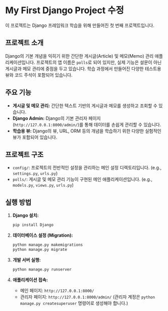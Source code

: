 # My First Django Project 수정

이 프로젝트는 Django 프레임워크 학습을 위해 만들어진 첫 번째 프로젝트입니다.

## 프로젝트 소개

Django의 기본 개념을 익히기 위한 간단한 게시글(Article) 및 메모(Memo) 관리 애플리케이션입니다. 프로젝트의 앱 이름은 `polls`로 되어 있지만, 실제 기능은 설문이 아닌 게시글과 메모 관리에 중점을 두고 있습니다. 학습 과정에서 만들어진 다양한 테스트용 뷰와 코드 주석이 포함되어 있습니다.

## 주요 기능

*   **게시글 및 메모 관리:** 간단한 텍스트 기반의 게시글과 메모를 생성하고 조회할 수 있습니다.
*   **Django Admin:** Django의 기본 관리자 페이지(`http://127.0.0.1:8000/admin/`)를 통해 데이터를 손쉽게 관리할 수 있습니다.
*   **학습용 뷰:** Django의 뷰, URL, ORM 등의 개념을 학습하기 위한 다양한 실험적인 뷰가 포함되어 있습니다.

## 프로젝트 구조

*   `config/`: 프로젝트의 전반적인 설정을 관리하는 메인 설정 디렉토리입니다. (e.g., `settings.py`, `urls.py`)
*   `polls/`: 게시글 및 메모 관리 기능이 구현된 메인 애플리케이션입니다. (e.g., `models.py`, `views.py`, `urls.py`)

## 실행 방법

1.  **Django 설치:**
    ```bash
    pip install Django
    ```

2.  **데이터베이스 설정 (Migration):**
    ```bash
    python manage.py makemigrations
    python manage.py migrate
    ```

3.  **개발 서버 실행:**
    ```bash
    python manage.py runserver
    ```

4.  **애플리케이션 접속:**
    *   메인 페이지: `http://127.0.0.1:8000/`
    *   관리자 페이지: `http://127.0.0.1:8000/admin/` (관리자 계정은 `python manage.py createsuperuser` 명령어로 생성해야 합니다.)

